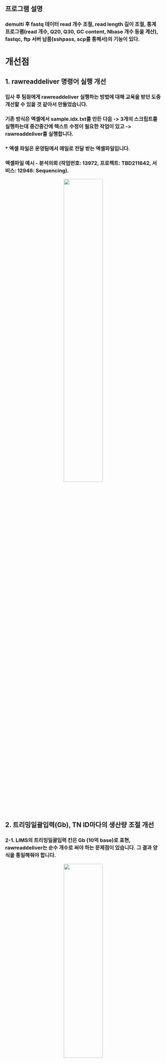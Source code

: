 ## 프로그램 설명
### demulti 후 fastq 데이터 read 개수 조절, read length 길이 조절, 통계 프로그램(read 개수, Q20, Q30, GC content, Nbase 개수 등을 계산), fastqc, ftp 서버 납품(sshpass, scp를 통해서)의 기능이 있다.

# 개선점
## 1. rawreaddeliver 명령어 실행 개선
### 입사 후 팀원에게 rawreaddeliver 실행하는 방법에 대해 교육을 받던 도중 개선할 수 있을 것 같아서 만들었습니다.
### 기존 방식은 엑셀에서 sample.idx.txt를 만든 다음 -> 3개의 스크립트를 실행하는데 중간중간에 텍스트 수정이 필요한 작업이 있고 -> rawreaddeliver를 실행합니다.
### * 엑셀 파일은 운영팀에서 메일로 전달 받는 엑셀파일입니다.
### 엑셀파일 예시 - 분석의뢰 (작업번호: 13972, 프로젝트: TBD211642, 서비스: 12946: Sequencing).
<div align="center"><img src="https://user-images.githubusercontent.com/62974484/155466707-390a6a74-d0fc-4ace-a725-de8bfb8f463d.png" width="50%" height="50%"><br/></div>

### <br/><br/><br/>

## 2. 트리밍일괄입력(Gb), TN ID마다의 생산량 조절 개선
### 2-1. LIMS의 트리밍일괄입력 칸은 Gb (10억 base)로 표현, rawreaddeliver는 순수 개수로 써야 하는 문제점이 있습니다. 그 결과 양식을 통일해줘야 합니다.
<div align="center">
    <img src="https://user-images.githubusercontent.com/62974484/155466773-7171e65a-1495-4ca9-bfc2-336ec0d7af70.png" width="50%" height="40%"><br/>
</div>

### 2-2. TN ID가 여러개 있을 때는 각 TN ID마다 생산량을 계산해줘야 합니다.
### 2-3. TN ID 하나에는 여러 개 샘플이 들어 있습니다. 그래서 한 TN ID의 샘플 개수가 10개 일 때, 총 생산량을 10 Gb로 조절해주고 싶다면 한 개 샘플의 생산량 = 10 / 10 = 1 Gb 로 조정해줘야 합니다. 
### 2-4. 각 샘플마다 여러 요인에 의해 생산량이 다릅니다. 어떤 샘플 데이터는 많이 생성되고, 어떤 것은 적게 생성됩니다. 이 부분은 간단한 방법으로는 max 값을 설정해주어 총 생산량이 넘지 않게 설정할 경우 해결됩니다. 요청된 'TN ID마다의 생산량 / 한 TN ID 샘플 수'만큼 하면 생산량을 넘지 않게 됩니다. 이를 max 값으로 설정합니다. 또한 성준 사원님에게 전달 받은 사항으로는 read 개수가 같을 때 고객이 헤깔리는 경우가 있다고 합니다. 그래서 (nGb ~ nGb + 1) 범위 내 난수를 발생시켜 해결하였습니다.

### <br/><br/><br/>

## 3. NIPTON LIMS 연동, fetch
### LIMS에서 가져오는 데이터는 fastq 파일명, fastq dir, read length입니다. 
### fastq 파일명과 fastq dir는 data_list를 작성할 때, 파일 exist test에 쓰입니다.
### read length는 Gb 생산량 계산시 구해야 하는 값으로 보통 151이지만 림스에서 그대로 가져와 수기로 기입할시 발생하는 휴먼에러 등의 오류를 줄입니다.

### <br/><br/><br/>

# 실행 방법
### 1. 엑셀에서 [라이브러리명]\t[인덱스1]\t[인덱스2]\t[샘플명] 과 같이
### sample.idx.txt를 만든다. (기존 방식과 동일)

<img src="https://user-images.githubusercontent.com/62974484/155466823-ad7f4371-f27a-49aa-8e1d-02731c7f612d.png" width="70%" height="70%"><br/>
### 
### 2. 아래와 같이 다음 스크립트를 실행한다
### python [this script] [트리밍일괄입력(Gb)] [리드 서열의 3' 부터 잘라낼 base 길이] [work_id] 1> log.txt &
#### * 주의 : [리드 서열의 3' 부터 잘라낼 base 길이]는 LIMS의 리드길이일괄입력란을 그대로 입력하시면 안 됩니다. 리드길이일괄입력란이 100이면 151 - 100 = 50 입력하셔야 합니다. 그래야 101개가 됩니다. 1은 Calibration base 입니다. (리드길이일괄입력란을 입력으로 수정할 수는 있지만... 생략...)
![image](https://user-images.githubusercontent.com/62974484/155466865-105d8c80-ccdb-4efd-8b10-7400b12535f8.png)

### ex)
```
$ python ../script/rawdata_demulti_2.1.0.py 10 0 14378 1> log.txt 2> stderr.txt &
```
### 
### 만약 rawreaddeliver.py에 파라미터를 수정하고 싶은 경우 아래 라인을 고치시면 됩니다.
```
os.system("python {0} {1} {2} dna data_list {3} outprefix --server-name qc --cpu 10 --from-to cp".format(sRawReadDeliver, sProject, sWork_id, sCurrent_dir))
```

#### 파라미터는 rawreaddeliver 페이지를 참고
#### https://gitlab.ptbio.kr/bi/rawreaddeliver


### <br/><br/>
##### * rawreaddeliver에서 max 값보다 작은 read가 있는 fastq의 경우 데이터가 그대로 나오는 것을 확인하였습니다.
##### * 샘플마다 균일하게 생산량을 줄이려면 TN ID 마다 있는 모든 샘플의 fastq를 읽어서 합한 다음, 생산량과의 차를 구하고, 그 값 / 샘플 수만큼 나눈 후, 각 fastq read 개수 - 해당 값을 빼주면 균일하게 뺄 수 있으나 생산량이 적은 fastq는 더 줄어드는 문제점이 있을 것 같습니다. 다른 방법으로는 총 생산량 / 샘플 수보다 많은 데이터에서만 정확히 실제 데이터 양에서 요청한 생산량만 남도록 하는 방법이 있을 것 같습니다. 가장 좋은 방법은 퀄리티를 계산해서 퀄리티가 낮은 것 순서로 삭제하는 방식이지만, 퀄리티 기준으로 and 원하는 생산량만큼만 컨트롤한다는 것은 기술적으로 가능은 하지만 이 부분은 이 프로그램에서 개선하는 방향성은 아닐 것 같습니다.
### <br/><br/><br/>

# 220712
## rawreaddeliver_220712.zip
### improved 최종

### <br/><br/><br/>

